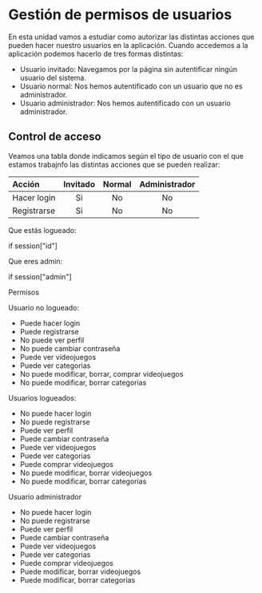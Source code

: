 # Gestión de permisos de usuarios

En esta unidad vamos a estudiar como autorizar las distintas acciones que pueden hacer nuestro usuarios en la aplicación. Cuando accedemos a la aplicación podemos hacerlo de tres formas distintas:

* Usuario invitado: Navegamos por la página sin autentificar ningún usuario del sistema.
* Usuario normal: Nos hemos autentificado con un usuario que no es administrador.
* Usuario administrador: Nos hemos autentificado con un usuario administrador.

## Control de acceso

Veamos una tabla donde indicamos según el tipo de usuario con el que estamos trabajnfo las distintas acciones que se pueden realizar:

| Acción   | Invitado | Normal | Administrador |
| :------- | :------: | :----: | :-----------: |
| Hacer login | Si | No | No |
| Registrarse | Si | No | No |


Que estás logueado:

if session["id"]

Que eres admin:

if session["admin"]

Permisos

Usuario no logueado:

* Puede hacer login
* Puede registrarse
* No puede ver perfil
* No puede cambiar contraseña
* Puede ver videojuegos
* Puede ver categorias
* No puede modificar, borrar, comprar videojuegos
* No puede modificar, borrar categorias


Usuarios logueados:

* No puede hacer login
* No puede registrarse
* Puede ver perfil
* Puede cambiar contraseña
* Puede ver videojuegos
* Puede ver categorias
* Puede comprar videojuegos
* No puede modificar, borrar videojuegos
* No puede modificar, borrar categorias

Usuario administrador

* No puede hacer login
* No puede registrarse
* Puede ver perfil
* Puede cambiar contraseña
* Puede ver videojuegos
* Puede ver categorias
* Puede comprar videojuegos
* Puede modificar, borrar videojuegos
* Puede modificar, borrar categorias

